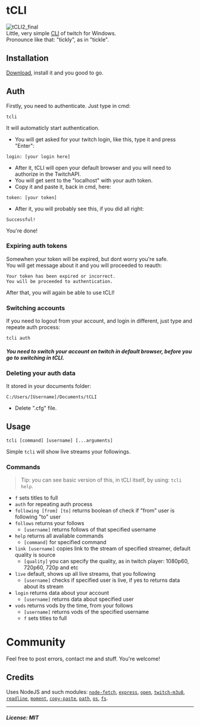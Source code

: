 # tCLI
![tCLI2_final](https://user-images.githubusercontent.com/46440248/128658059-9ddeecfb-f60a-4cfa-8392-e33c19f63fe5.png)<br>
Little, very simple [CLI](https://en.wikipedia.org/wiki/Command-line_interface) of twitch for Windows.<br>
Pronounce like that: "tickly", as in "tickle".
## Installation
[Download](https://github.com/eAlexandrohin/tCLI/releases/tag/v1.1), install it and you good to go.
## Auth
Firstly, you need to authenticate.
Just type in cmd:
```
tcli
```

It will automaticly start authentication.
- You will get asked for your twitch login, like this, type it and press "Enter":
```
login: [your login here]
```
- After it, tCLI will open your default browser and you will need to authorize in the TwitchAPI.
- You will get sent to the "localhost" with your auth token. 
- Copy it and paste it, back in cmd, here:
```
token: [your token]
```
- After it, you will probably see this, if you did all right:
```
Successful!
```
You're done!
### Expiring auth tokens
Somewhen your token will be expired, but dont worry you're safe.<br>
You will get message about it and you will proceeded to reauth:
```
Your token has been expired or incorrect.
You will be proceeded to authentication.
```
After that, you will again be able to use tCLI!
### Switching accounts
If you need to logout from your account, and login in different, just type and repeate auth process:
```
tcli auth
```
#### _You need to switch your account on twitch in default browser, before you go to switching in tCLI._<br>
### Deleting your auth data
It stored in your documents folder:
```
C:/Users/[Username]/Documents/tCLI
```
- Delete ".cfg" file.

## Usage
```
tcli [command] [username] [...arguments]
```
Simple `tcli` will show live streams your followings.
### Commands
> Tip: you can see basic version of this, in tCLI itself, by using: `tcli help`.
- `f` sets titles to full
- `auth` for repeating auth process
- `following [from] [to]` returns boolean of check if "from" user is following "to" user
- `follows` returns your follows
  - `[username]` returns follows of that specified username
- `help` returns all avaliable commands
  - `[command]` for specified command
- `link [username]` copies link to the stream of specified streamer, default quality is source
  - `[quality]` you can specify the quality, as in twitch player: 1080p60, 720p60, 720p and etc 
- `live` default, shows up all live streams, that you following
  - `[username]` checks if specified user is live, if yes to returns data about its stream
- `login` returns data about your account
  - `[username]` returns data about specified user
- `vods` returns vods by the time, from your follows
  - `[username]` returns vods of the specified username
  - `f` sets titles to full
# Community
Feel free to post errors, contact me and stuff. You're welcome!
## Credits 
Uses NodeJS and such modules: [`node-fetch`](https://github.com/node-fetch/node-fetch), [`express`](https://expressjs.com/), [`open`](https://www.npmjs.com/package/open), [`twitch-m3u8`](https://github.com/dudik/twitch-m3u8), [`readline`](https://nodejs.org/api/readline.html), [`moment`](https://momentjs.com/), [`copy-paste`](https://github.com/xavi-/node-copy-paste), [`path`](https://nodejs.org/api/path.html), [`os`](https://nodejs.org/api/os.html), [`fs`](https://nodejs.org/api/fs.html).
___
##### License: __MIT__
